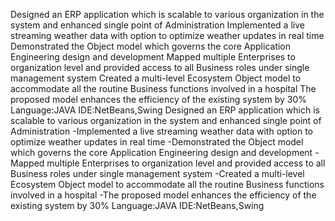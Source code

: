 Designed an ERP application which is scalable to various organization in the system and enhanced single point of Administration
Implemented a live streaming weather data with option to optimize weather updates in real time
Demonstrated the Object model which governs the core Application Engineering design and development
Mapped multiple Enterprises to organization level and provided access to all Business roles under single management system
Created a multi-level Ecosystem Object model to accommodate all the routine Business functions involved in a hospital
The proposed model enhances the efficiency of the existing system by 30%
Language:JAVA
IDE:NetBeans,Swing
Designed an ERP application which is scalable to various organization in the system and enhanced single point of Administration -Implemented a live streaming weather data with option to optimize weather updates in real time -Demonstrated the Object model which governs the core Application Engineering design and development -Mapped multiple Enterprises to organization level and provided access to all Business roles under single management system -Created a multi-level Ecosystem Object model to accommodate all the routine Business functions involved in a hospital -The proposed model enhances the efficiency of the existing system by 30% Language:JAVA IDE:NetBeans,Swing 
